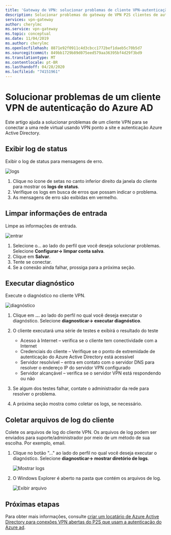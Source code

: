 ```yaml
---
title: 'Gateway de VPN: solucionar problemas de cliente VPN-autenticação do Azure AD'
description: Solucionar problemas do gateway de VPN P2S clientes de autenticação do Azure AD
services: vpn-gateway
author: cherylmc
ms.service: vpn-gateway
ms.topic: conceptual
ms.date: 11/04/2019
ms.author: cherylmc
ms.openlocfilehash: 8871e92f0911c4d3cbcc1772bef1daeb5c70b5d7
ms.sourcegitcommit: 849bb1729b89d075eed579aa36395bf4d29f3bd9
ms.translationtype: MT
ms.contentlocale: pt-BR
ms.lasthandoff: 04/28/2020
ms.locfileid: "74151961"
---
```

# <a name="troubleshoot-an-azure-ad-authentication-vpn-client"></a>Solucionar problemas de um cliente VPN de autenticação do Azure AD

Este artigo ajuda a solucionar problemas de um cliente VPN para se conectar a uma rede virtual usando VPN ponto a site e autenticação Azure Active Directory.

## <a name="view-status-log"></a><a name="status"></a>Exibir log de status

Exibir o log de status para mensagens de erro.

![logs](./media/troubleshoot-ad-vpn-client/1.png)

1. Clique no ícone de setas no canto inferior direito da janela do cliente para mostrar os **logs de status**.
2. Verifique os logs em busca de erros que possam indicar o problema.
3. As mensagens de erro são exibidas em vermelho.

## <a name="clear-sign-in-information"></a><a name="clear"></a>Limpar informações de entrada

Limpe as informações de entrada.

![entrar](./media/troubleshoot-ad-vpn-client/2.png)

1. Selecione o... ao lado do perfil que você deseja solucionar problemas. Selecione **Configurar-> limpar conta salva**.
2. Clique em **Salvar**.
3. Tente se conectar.
4. Se a conexão ainda falhar, prossiga para a próxima seção.

## <a name="run-diagnostics"></a><a name="diagnostics"></a>Executar diagnóstico

Execute o diagnóstico no cliente VPN.

![diagnóstico](./media/troubleshoot-ad-vpn-client/3.png)

1. Clique em **...** ao lado do perfil no qual você deseja executar o diagnóstico. Selecione **diagnosticar-> executar diagnóstico**.
2. O cliente executará uma série de testes e exibirá o resultado do teste

   * Acesso à Internet – verifica se o cliente tem conectividade com a Internet
   * Credenciais do cliente – Verifique se o ponto de extremidade de autenticação do Azure Active Directory está acessível
   * Servidor resolvível – entra em contato com o servidor DNS para resolver o endereço IP do servidor VPN configurado
   * Servidor alcançável – verifica se o servidor VPN está respondendo ou não
3. Se algum dos testes falhar, contate o administrador da rede para resolver o problema.
4. A próxima seção mostra como coletar os logs, se necessário.

## <a name="collect-client-log-files"></a><a name="logfiles"></a>Coletar arquivos de log do cliente

Colete os arquivos de log do cliente VPN. Os arquivos de log podem ser enviados para suporte/administrador por meio de um método de sua escolha. Por exemplo, email.

1. Clique no botão "..." ao lado do perfil no qual você deseja executar o diagnóstico. Selecione **diagnosticar-> mostrar diretório de logs**.

   ![Mostrar logs](./media/troubleshoot-ad-vpn-client/4.png)
2. O Windows Explorer é aberto na pasta que contém os arquivos de log.

   ![Exibir arquivo](./media/troubleshoot-ad-vpn-client/5.png)

## <a name="next-steps"></a>Próximas etapas

Para obter mais informações, consulte [criar um locatário de Azure Active Directory para conexões VPN abertas do P2S que usam a autenticação do Azure ad](openvpn-azure-ad-tenant.md).